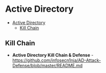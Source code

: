 # Active Directory

- [Active Directory](#active-directory)
  - [Kill Chain](#kill-chain)

## Kill Chain 

* **Active Directory Kill Chain & Defense** - <https://github.com/infosecn1nja/AD-Attack-Defense/blob/master/README.md>

